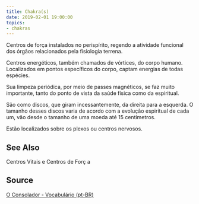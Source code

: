 ```yaml
---
title: Chakra(s)
date: 2019-02-01 19:00:00
topics:
- chakras
---
```


Centros de força instalados no perispírito, regendo a atividade funcional dos órgãos 
relacionados pela fisiologia terrena. 

Centros energéticos, também chamados de vórtices, do corpo humano. 
Localizados em pontos específicos do corpo, captam energias de todas espécies.

Sua limpeza periódica, por meio de passes magnéticos, se faz muito importante, tanto do ponto de vista da saúde física como da espiritual.

São como discos, que giram incessantemente, da direita para a esquerda. O tamanho desses discos varia de 
acordo com a evolução espiritual de cada um, vão desde o tamanho de uma moeda até 15 centímetros.

Estão localizados sobre os plexos ou centros nervosos. 

## See Also
Centros Vitais e Centros de Forç
a

## Source
[O Consolador - Vocabulário (pt-BR)](http://www.oconsolador.com.br/linkfixo/vocabulario/principal.html)


